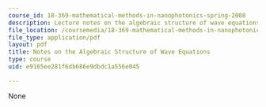 ```yaml
---
course_id: 18-369-mathematical-methods-in-nanophotonics-spring-2008
description: Lecture notes on the algebraic structure of wave equations.
file_location: /coursemedia/18-369-mathematical-methods-in-nanophotonics-spring-2008/e9165ee281f6db686e9dbdc1a556e045_wave_equations.pdf
file_type: application/pdf
layout: pdf
title: Notes on the Algebraic Structure of Wave Equations
type: course
uid: e9165ee281f6db686e9dbdc1a556e045

---
```

None